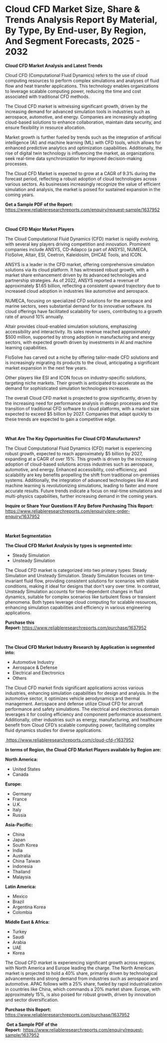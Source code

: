 <p><h1>Cloud CFD Market Size, Share & Trends Analysis Report By Material, By Type, By End-user, By Region, And Segment Forecasts, 2025 - 2032</h1></p><p><strong>Cloud CFD Market Analysis and Latest Trends</strong></p>
<p><p>Cloud CFD (Computational Fluid Dynamics) refers to the use of cloud computing resources to perform complex simulations and analyses of fluid flow and heat transfer applications. This technology enables organizations to leverage scalable computing power, reducing the time and cost associated with traditional CFD methods. </p><p>The Cloud CFD market is witnessing significant growth, driven by the increasing demand for advanced simulation tools in industries such as aerospace, automotive, and energy. Companies are increasingly adopting cloud-based solutions to enhance collaboration, maintain data security, and ensure flexibility in resource allocation.</p><p>Market growth is further fueled by trends such as the integration of artificial intelligence (AI) and machine learning (ML) with CFD tools, which allows for enhanced predictive analytics and optimization capabilities. Additionally, the rise of digital twin technology is influencing the market, as organizations seek real-time data synchronization for improved decision-making processes.</p><p>The Cloud CFD Market is expected to grow at a CAGR of 9.3% during the forecast period, reflecting a robust adoption of cloud technologies across various sectors. As businesses increasingly recognize the value of efficient simulation and analysis, the market is poised for sustained expansion in the coming years.</p></p>
<p><strong>Get a Sample PDF of the Report:&nbsp;</strong> <a href="https://www.reliableresearchreports.com/enquiry/request-sample/1637952?utm_campaign=40&utm_medium=2&utm_source=Github&utm_content=ia&utm_term=18042025&utm_id=cloud-cfd">https://www.reliableresearchreports.com/enquiry/request-sample/1637952</a></p>
<p>&nbsp;</p>
<p><strong>Cloud CFD Major Market Players</strong></p>
<p><p>The Cloud Computational Fluid Dynamics (CFD) market is rapidly evolving, with several key players driving competition and innovation. Prominent companies include ANSYS, CD-Adapco (a part of ANSYS), NUMECA, FloSolve, Altair, ESI, Ceetron, Kaleidosim, DHCAE Tools, and ICON.</p><p>ANSYS is a leader in the CFD market, offering comprehensive simulation solutions via its cloud platform. It has witnessed robust growth, with a market share enhancement driven by its advanced technologies and partnership strategies. As of 2022, ANSYS reported a revenue of approximately $1.65 billion, reflecting a consistent upward trajectory due to increased cloud adoption in industries like automotive and aerospace.</p><p>NUMECA, focusing on specialized CFD solutions for the aerospace and marine sectors, sees substantial demand for its innovative software. Its cloud offerings have facilitated scalability for users, contributing to a growth rate of around 10% annually.</p><p>Altair provides cloud-enabled simulation solutions, emphasizing accessibility and interactivity. Its sales revenue reached approximately $500 million, supported by strong adoption in manufacturing and energy sectors, with expected growth driven by investments in AI and machine learning capabilities.</p><p>FloSolve has carved out a niche by offering tailor-made CFD solutions and is increasingly migrating its products to the cloud, anticipating a significant market expansion in the next few years.</p><p>Other players like ESI and ICON focus on industry-specific solutions, targeting niche markets. Their growth is anticipated to accelerate as the demand for sophisticated simulation technologies increases.</p><p>The overall Cloud CFD market is projected to grow significantly, driven by the increasing need for performance analysis in design processes and the transition of traditional CFD software to cloud platforms, with a market size expected to exceed $5 billion by 2027. Companies that adapt quickly to these trends are expected to gain a competitive edge.</p></p>
<p>&nbsp;</p>
<p><strong>What Are The Key Opportunities For Cloud CFD Manufacturers?</strong></p>
<p><p>The Cloud Computational Fluid Dynamics (CFD) market is experiencing robust growth, expected to reach approximately $5 billion by 2027, expanding at a CAGR of over 15%. This growth is driven by the increasing adoption of cloud-based solutions across industries such as aerospace, automotive, and energy. Enhanced accessibility, cost-efficiency, and scalability are key benefits propelling the shift from traditional on-premises systems. Additionally, the integration of advanced technologies like AI and machine learning is revolutionizing simulations, leading to faster and more accurate results. Future trends indicate a focus on real-time simulations and multi-physics capabilities, further increasing demand in the coming years.</p></p>
<p><strong>Inquire or Share Your Questions If Any Before Purchasing This Report:</strong> <a href="https://www.reliableresearchreports.com/enquiry/pre-order-enquiry/1637952?utm_campaign=40&utm_medium=2&utm_source=Github&utm_content=ia&utm_term=18042025&utm_id=cloud-cfd">https://www.reliableresearchreports.com/enquiry/pre-order-enquiry/1637952</a></p>
<p>&nbsp;</p>
<p><strong>Market Segmentation</strong></p>
<p><strong>The Cloud CFD Market Analysis by types is segmented into:</strong></p>
<p><ul><li>Steady Simulation</li><li>Unsteady Simulation</li></ul></p>
<p><p>The Cloud CFD market is categorized into two primary types: Steady Simulation and Unsteady Simulation. Steady Simulation focuses on time-invariant fluid flow, providing consistent solutions for scenarios with stable conditions, making it ideal for designs that don't vary over time. In contrast, Unsteady Simulation accounts for time-dependent changes in fluid dynamics, suitable for complex scenarios like turbulent flows or transient phenomena. Both types leverage cloud computing for scalable resources, enhancing simulation capabilities and efficiency in various engineering applications.</p></p>
<p><strong>Purchase this Report:&nbsp;</strong><a href="https://www.reliableresearchreports.com/purchase/1637952?utm_campaign=40&utm_medium=2&utm_source=Github&utm_content=ia&utm_term=18042025&utm_id=cloud-cfd">https://www.reliableresearchreports.com/purchase/1637952</a></p>
<p>&nbsp;</p>
<p><strong>The Cloud CFD Market Industry Research by Application is segmented into:</strong></p>
<p><ul><li>Automotive Industry</li><li>Aerospace & Defense</li><li>Electrical and Electronics</li><li>Others</li></ul></p>
<p><p>The Cloud CFD market finds significant applications across various industries, enhancing simulation capabilities for design and analysis. In the automotive sector, it optimizes vehicle aerodynamics and thermal management. Aerospace and defense utilize Cloud CFD for aircraft performance and safety simulations. The electrical and electronics domain leverages it for cooling efficiency and component performance assessment. Additionally, other industries such as energy, manufacturing, and healthcare benefit from Cloud CFD’s scalable computing power, facilitating complex fluid dynamics studies for diverse applications.</p></p>
<p><a href="https://www.reliableresearchreports.com/cloud-cfd-r1637952?utm_campaign=40&utm_medium=2&utm_source=Github&utm_content=ia&utm_term=18042025&utm_id=cloud-cfd">&nbsp;https://www.reliableresearchreports.com/cloud-cfd-r1637952</a></p>
<p><strong>In terms of Region, the Cloud CFD Market Players available by Region are:</strong></p>
<p>
    <p> <strong> North America: </strong>
        <ul>
            <li>United States</li>
            <li>Canada</li>
        </ul>
        </p> 
    <p> <strong> Europe: </strong>
        <ul>
            <li>Germany</li>
            <li>France</li>
            <li>U.K.</li>
            <li>Italy</li>
            <li>Russia</li>
        </ul>
        </p> 
    <p> <strong> Asia-Pacific: </strong>
        <ul>
            <li>China</li>
            <li>Japan</li>
            <li>South Korea</li>
            <li>India</li>
            <li>Australia</li>
            <li>China Taiwan</li>
            <li>Indonesia</li>
            <li>Thailand</li>
            <li>Malaysia</li>
        </ul>
        </p> 
    <p> <strong> Latin America: </strong>
        <ul>
            <li>Mexico</li>
            <li>Brazil</li>
            <li>Argentina Korea</li>
            <li>Colombia</li>
        </ul>
        </p> 
    <p> <strong> Middle East & Africa: </strong>
        <ul>
            <li>Turkey</li>
            <li>Saudi</li>
            <li>Arabia</li>
            <li>UAE</li>
            <li>Korea</li>
        </ul>
    </p>
    </p>
<p><p>The Cloud CFD market is experiencing significant growth across regions, with North America and Europe leading the charge. The North American market is projected to hold a 40% share, primarily driven by technological advancements and strong demand from industries such as aerospace and automotive. APAC follows with a 25% share, fueled by rapid industrialization in countries like China, which commands a 20% market share. Europe, with approximately 15%, is also poised for robust growth, driven by innovation and sector diversification.</p></p>
<p><strong>Purchase this Report: </strong><a href="https://www.reliableresearchreports.com/purchase/1637952?utm_campaign=40&utm_medium=2&utm_source=Github&utm_content=ia&utm_term=18042025&utm_id=cloud-cfd">https://www.reliableresearchreports.com/purchase/1637952</a></p>
<p>&nbsp;<strong>Get a Sample PDF of the Report:&nbsp;&nbsp;</strong><a href="https://www.reliableresearchreports.com/enquiry/request-sample/1637952?utm_campaign=40&utm_medium=2&utm_source=Github&utm_content=ia&utm_term=18042025&utm_id=cloud-cfd">https://www.reliableresearchreports.com/enquiry/request-sample/1637952</a></p>
<p><strong></strong></p>
<p><p></p><p></p><p></p></p>